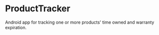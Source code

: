 # ProductTracker
Android app for tracking one or more products' time owned and warranty expiration.
